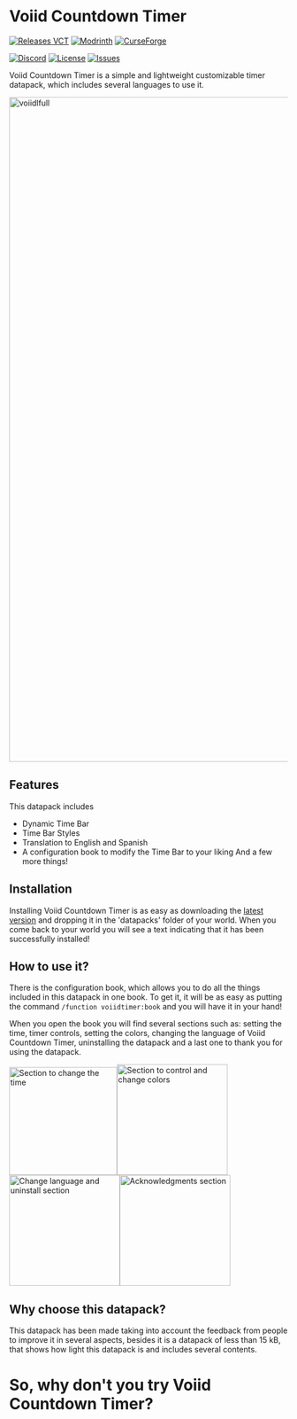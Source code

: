 # Voiid Countdown Timer
[![Releases VCT](https://img.shields.io/github/v/release/Voiid-Studios/voiidcountdown?style=for-the-badge&logo=github&label=Release&color=e99600 "View the latest release")](https://github.com/Voiid-Studios/voiidcountdown/releases) [![Modrinth](https://img.shields.io/modrinth/dt/N6N9gUha?style=for-the-badge&logo=modrinth&label=Modrinth&color=%2300AF5C "View Modrinth page")](https://modrinth.com/datapack/voiid-countdown-timer) [![CurseForge](https://img.shields.io/curseforge/dt/1145327?style=for-the-badge&logo=curseforge&label=CurseForge&color=F16436 "View CurseForge page")](https://curseforge.com/minecraft/data-packs/vct-voiid-countdown-timer/)

[![Discord](https://img.shields.io/discord/1184575618541686794?style=for-the-badge&logo=discord&label=Discord%20server&color=5865F2 "Join our Discord Server")](https://discord.gg/vNJbmKQTxv) [![License](https://img.shields.io/badge/license-example?style=for-the-badge&label=Voiid%20Studios&color=ffffff "View the Voiid Studios public license")](https://github.com/Voiid-Studios/voiidstudios/blob/main/LICENSE.md) [![Issues](https://img.shields.io/github/issues/Voiid-Studios/voiidcountdown?style=for-the-badge&logo=github&label=Issues&color=d605e0 "View or open an issue")](https://github.com/Voiid-Studios/voiidcountdown/issues)

Voiid Countdown Timer is a simple and lightweight customizable timer datapack, which includes several languages to use it.

<img src="https://i.ibb.co/Bj5TTFV/vctbannerfull.png" alt="voiidlfull" width="1200"/>

## Features
This datapack includes
- Dynamic Time Bar
- Time Bar Styles
- Translation to English and Spanish
- A configuration book to modify the Time Bar to your liking
And a few more things!

## Installation
Installing Voiid Countdown Timer is as easy as downloading the [latest version](https://github.com/maxxvoiid/voiidcountdown/releases/latest) and dropping it in the 'datapacks' folder of your world. When you come back to your world you will see a text indicating that it has been successfully installed!

## How to use it?
There is the configuration book, which allows you to do all the things included in this datapack in one book. To get it, it will be as easy as putting the command `/function voiidtimer:book` and you will have it in your hand!

When you open the book you will find several sections such as: setting the time, timer controls, setting the colors, changing the language of Voiid Countdown Timer, uninstalling the datapack and a last one to thank you for using the datapack.

<img src="https://i.ibb.co/CWJm2Xz/Screenshot-1.png" alt="Section to change the time" width="195"/><img src="https://i.ibb.co/Nstjg0J/Screenshot-2.png" alt="Section to control and change colors" width="200"/><img src="https://i.ibb.co/nghBfwX/Screenshot-3.png" alt="Change language and uninstall section" width="200"/><img src="https://i.ibb.co/yybBb9s/image.png" alt="Acknowledgments section" width="200"/>

## Why choose this datapack?
This datapack has been made taking into account the feedback from people to improve it in several aspects, besides it is a datapack of less than 15 kB, that shows how light this datapack is and includes several contents.

# So, why don't you try Voiid Countdown Timer?
